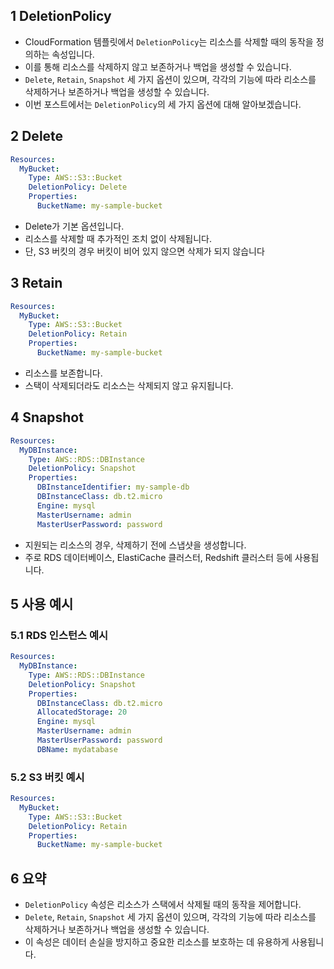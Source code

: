 ## 1 DeletionPolicy

- CloudFormation 템플릿에서 `DeletionPolicy`는 리소스를 삭제할 때의 동작을 정의하는 속성입니다. 
- 이를 통해 리소스를 삭제하지 않고 보존하거나 백업을 생성할 수 있습니다. 
- `Delete`, `Retain`, `Snapshot` 세 가지 옵션이 있으며, 각각의 기능에 따라 리소스를 삭제하거나 보존하거나 백업을 생성할 수 있습니다.
- 이번 포스트에서는 `DeletionPolicy`의 세 가지 옵션에 대해 알아보겠습니다.



## 2 Delete

```yaml
Resources:
  MyBucket:
	Type: AWS::S3::Bucket
	DeletionPolicy: Delete
	Properties:
	  BucketName: my-sample-bucket
```

- Delete가 기본 옵션입니다.
- 리소스를 삭제할 때 추가적인 조치 없이 삭제됩니다.
- 단, S3 버킷의 경우 버킷이 비어 있지 않으면 삭제가 되지 않습니다



## 3 Retain

```yaml
Resources:
  MyBucket:
	Type: AWS::S3::Bucket
	DeletionPolicy: Retain
	Properties:
	  BucketName: my-sample-bucket
```

- 리소스를 보존합니다.
- 스택이 삭제되더라도 리소스는 삭제되지 않고 유지됩니다.



## 4 Snapshot

```yaml
Resources:
  MyDBInstance:
	Type: AWS::RDS::DBInstance
	DeletionPolicy: Snapshot
	Properties:
	  DBInstanceIdentifier: my-sample-db
	  DBInstanceClass: db.t2.micro
	  Engine: mysql
	  MasterUsername: admin
	  MasterUserPassword: password
```

- 지원되는 리소스의 경우, 삭제하기 전에 스냅샷을 생성합니다.
- 주로 RDS 데이터베이스, ElastiCache 클러스터, Redshift 클러스터 등에 사용됩니다.



## 5 사용 예시

### 5.1 RDS 인스턴스 예시

```yaml
Resources:
  MyDBInstance:
	Type: AWS::RDS::DBInstance
	DeletionPolicy: Snapshot
	Properties:
	  DBInstanceClass: db.t2.micro
	  AllocatedStorage: 20
	  Engine: mysql
	  MasterUsername: admin
	  MasterUserPassword: password
	  DBName: mydatabase
```



### 5.2 S3 버킷 예시

```yaml
Resources:
  MyBucket:
	Type: AWS::S3::Bucket
	DeletionPolicy: Retain
	Properties:
	  BucketName: my-sample-bucket
```



## 6 요약

- `DeletionPolicy` 속성은 리소스가 스택에서 삭제될 때의 동작을 제어합니다.
- `Delete`, `Retain`, `Snapshot` 세 가지 옵션이 있으며, 각각의 기능에 따라 리소스를 삭제하거나 보존하거나 백업을 생성할 수 있습니다.
- 이 속성은 데이터 손실을 방지하고 중요한 리소스를 보호하는 데 유용하게 사용됩니다.